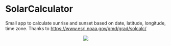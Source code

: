 # SolarCalculator
Small app to calculate sunrise and sunset based on date, latitude, longitude, time zone.
Thanks to https://www.esrl.noaa.gov/gmd/grad/solcalc/

<p align="center">
	<img src="https://i.imgur.com/yXYpJ7O.png" />
</p>
